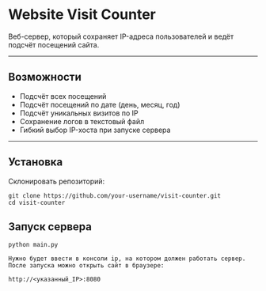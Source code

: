 # Website Visit Counter

Веб-сервер, который сохраняет IP-адреса пользователей и ведёт подсчёт посещений сайта.

---

## Возможности

- Подсчёт всех посещений
- Подсчёт посещений по дате (день, месяц, год)
- Подсчёт уникальных визитов по IP
- Сохранение логов в текстовый файл
- Гибкий выбор IP-хоста при запуске сервера

---

## Установка

Склонировать репозиторий:

    git clone https://github.com/your-username/visit-counter.git
    cd visit-counter

## Запуск сервера
    python main.py
    
    Нужно будет ввести в консоли ip, на котором должен работать сервер.
    После запуска можно открыть сайт в браузере:

    http://<указанный_IP>:8080
